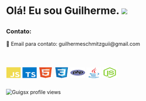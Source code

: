 # Olá! Eu sou Guilherme. <img src="https://raw.githubusercontent.com/kaueMarques/kaueMarques/master/hi.gif" width="20px"> 
##
<h3>Contato: </h3>
📩 Email para contato: guilhermeschmitzguii@gmail.com

#

<div style="display: inline_block"><br>
  <img align="center" alt="GuigsxJS" height="30" width="40" src="https://raw.githubusercontent.com/devicons/devicon/master/icons/javascript/javascript-plain.svg">
  <img align="center" alt="GuigsxTS" height="30" width="40" src="https://raw.githubusercontent.com/devicons/devicon/master/icons/typescript/typescript-plain.svg">
  <img align="center" alt="GuigsxHTML" height="30" width="40" src="https://raw.githubusercontent.com/devicons/devicon/master/icons/html5/html5-original.svg">
  <img align="center" alt="GuigsxCSS" height="30" width="40" src="https://raw.githubusercontent.com/devicons/devicon/master/icons/css3/css3-original.svg">
  <img align="center" alt="GuigsxPHP" height="30" width="40" src="https://raw.githubusercontent.com/devicons/devicon/master/icons/php/php-original.svg">
  <img align="center" alt="GuigsxPHP" height="30" width="40" src="https://raw.githubusercontent.com/devicons/devicon/master/icons/java/java-original.svg">
  <img align="center" alt="GuigsxNodeJS" height="30" width="40" src="https://raw.githubusercontent.com/devicons/devicon/master/icons/nodejs/nodejs-original.svg">
</div>

##

<p align="left"><img src="https://komarev.com/ghpvc/?username=Guigsx&color=red" alt="Guigsx profile views" /> </p>
